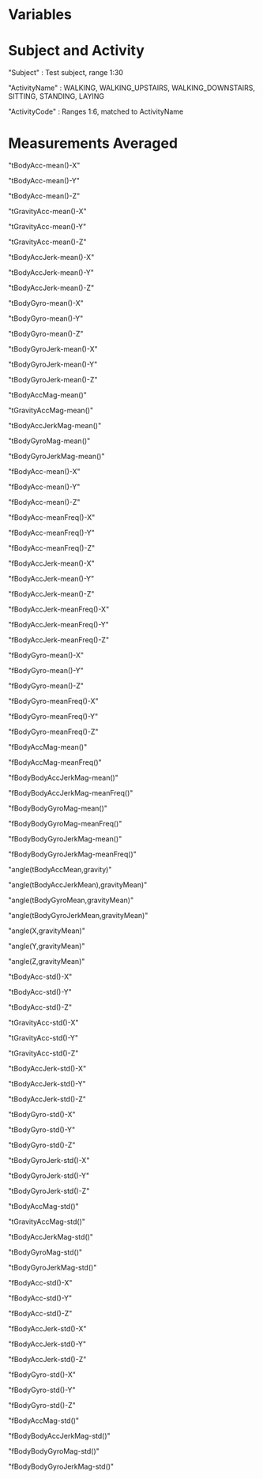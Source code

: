 # Variables
# Subject and Activity

"Subject" : Test subject, range 1:30

"ActivityName" : WALKING, WALKING_UPSTAIRS, WALKING_DOWNSTAIRS, SITTING, STANDING, LAYING

"ActivityCode" : Ranges 1:6, matched to ActivityName

# Measurements Averaged
"tBodyAcc-mean()-X"

"tBodyAcc-mean()-Y"

"tBodyAcc-mean()-Z"

"tGravityAcc-mean()-X"

"tGravityAcc-mean()-Y"

"tGravityAcc-mean()-Z"

"tBodyAccJerk-mean()-X"

"tBodyAccJerk-mean()-Y"

"tBodyAccJerk-mean()-Z"

"tBodyGyro-mean()-X"

"tBodyGyro-mean()-Y"

"tBodyGyro-mean()-Z"

"tBodyGyroJerk-mean()-X"

"tBodyGyroJerk-mean()-Y"

"tBodyGyroJerk-mean()-Z"

"tBodyAccMag-mean()"

"tGravityAccMag-mean()"

"tBodyAccJerkMag-mean()"

"tBodyGyroMag-mean()"

"tBodyGyroJerkMag-mean()"

"fBodyAcc-mean()-X"

"fBodyAcc-mean()-Y"

"fBodyAcc-mean()-Z"

"fBodyAcc-meanFreq()-X"

"fBodyAcc-meanFreq()-Y"

"fBodyAcc-meanFreq()-Z"

"fBodyAccJerk-mean()-X"

"fBodyAccJerk-mean()-Y"

"fBodyAccJerk-mean()-Z"

"fBodyAccJerk-meanFreq()-X"

"fBodyAccJerk-meanFreq()-Y"

"fBodyAccJerk-meanFreq()-Z"

"fBodyGyro-mean()-X"

"fBodyGyro-mean()-Y"

"fBodyGyro-mean()-Z"

"fBodyGyro-meanFreq()-X"

"fBodyGyro-meanFreq()-Y"

"fBodyGyro-meanFreq()-Z"

"fBodyAccMag-mean()"

"fBodyAccMag-meanFreq()"

"fBodyBodyAccJerkMag-mean()"

"fBodyBodyAccJerkMag-meanFreq()"

"fBodyBodyGyroMag-mean()"

"fBodyBodyGyroMag-meanFreq()"

"fBodyBodyGyroJerkMag-mean()"

"fBodyBodyGyroJerkMag-meanFreq()"

"angle(tBodyAccMean,gravity)"

"angle(tBodyAccJerkMean),gravityMean)"

"angle(tBodyGyroMean,gravityMean)"

"angle(tBodyGyroJerkMean,gravityMean)"

"angle(X,gravityMean)"

"angle(Y,gravityMean)"

"angle(Z,gravityMean)"

"tBodyAcc-std()-X"

"tBodyAcc-std()-Y"

"tBodyAcc-std()-Z"

"tGravityAcc-std()-X"

"tGravityAcc-std()-Y"

"tGravityAcc-std()-Z"

"tBodyAccJerk-std()-X"

"tBodyAccJerk-std()-Y"

"tBodyAccJerk-std()-Z"

"tBodyGyro-std()-X"

"tBodyGyro-std()-Y"

"tBodyGyro-std()-Z"

"tBodyGyroJerk-std()-X"

"tBodyGyroJerk-std()-Y"

"tBodyGyroJerk-std()-Z"

"tBodyAccMag-std()"

"tGravityAccMag-std()"

"tBodyAccJerkMag-std()"

"tBodyGyroMag-std()"

"tBodyGyroJerkMag-std()"

"fBodyAcc-std()-X"

"fBodyAcc-std()-Y"

"fBodyAcc-std()-Z"

"fBodyAccJerk-std()-X"

"fBodyAccJerk-std()-Y"

"fBodyAccJerk-std()-Z"

"fBodyGyro-std()-X"

"fBodyGyro-std()-Y"

"fBodyGyro-std()-Z"

"fBodyAccMag-std()"

"fBodyBodyAccJerkMag-std()"

"fBodyBodyGyroMag-std()"

"fBodyBodyGyroJerkMag-std()"

